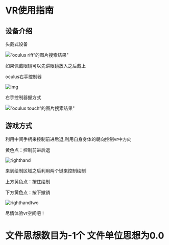 # VR使用指南

## 设备介绍

头戴式设备

![“oculus rift”的图片搜索结果"](https://cdn.mos.cms.futurecdn.net/d30ae6fa43191d61b97dabb2b62471ed.jpg)

如果佩戴眼镜可以先讲眼镜放入之后戴上

oculus右手控制器

![img](https://scontent-hkg3-1.xx.fbcdn.net/v/t39.2365-6/24293254_171691293427370_2781466858644045824_n.jpg?_nc_cat=106&_nc_ohc=yVAavrIUAocAQle1mTB8N3fE8ZXqQ5HrissCin2NeWqXLolkiBryB14bA&_nc_ht=scontent-hkg3-1.xx&oh=cfe264d5573181709362c4cc98d26aa4&oe=5EA3F2FA)

右手控制器握方式

![“oculus touch”的图片搜索结果"](https://i.pinimg.com/originals/42/02/71/420271277f7327e8f08e98dd8772794c.jpg)

## 游戏方式

利用中间手柄来控制前进后退,利用自身身体的朝向控制vr中方向

黄色点：控制前进后退

![righthand](/Users/sunwuyi/Documents/1x/righthand.png)



来到绘制区域之后利用两个键来控制绘制

上方黄色点：按住绘制

下方黄色点：按下撤销

![righthandtwo](/Users/sunwuyi/Documents/1x/righthandtwo.png)

尽情体验vr空间吧！



# 文件思想数目为-1个 文件单位思想为0.0
